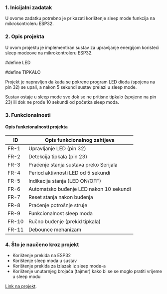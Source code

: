 ### 1. Inicijalni zadatak
U ovome zadatku potrebno je prikazati korištenje sleep mode funkcija na mikrokontroleru ESP32.

### 2. Opis projekta
U ovom projektu je implementiran sustav za upravljanje energijom koristeći sleep modeove na mikrokontroleru ESP32. 

#define LED

#define TIPKALO

Projekt je napravljen da kada se pokrene program LED dioda (spojena na pin 32) se upali, a nakon 5 sekundi sustav prelazi u sleep mode.

Sustav ostaje u sleep mode sve dok se ne pritisne tipkalo (spojeno na pin 23) ili dok ne prođe 10 sekundi od početka sleep moda.

### 3. Funkcionalnosti

#### Opis funkcionalnosti projekta

| ID    | Opis funkcionalnog zahtjeva            |
|-------|----------------------------------------|
| FR-1  | Upravljanje LED (pin 32)               | 
| FR-2  | Detekcija  tipkala (pin 23)            |
| FR-3  | Praćenje stanja sustava preko Serijala |
| FR-4  | Period aktivnosti LED od 5 sekundi     |
| FR-5  | Indikacija stanja (LED ON/OFF)         | 
| FR-6  | Automatsko buđenje LED nakon 10 sekundi    | 
| FR-7  | Reset stanja nakon buđenja             |
| FR-8  | Praćenje potrošnje struje              | 
| FR-9  | Funkcionalnost sleep moda              | 
| FR-10 | Ručno buđenje (prekid tipkala)         | 
| FR-11 | Debounce mehanizam                     | 


### 4. Što je naučeno kroz projekt
 - Korištenje prekida na ESP32
 - Korištenje sleep moda u sustav
 - Korištenje prekida za izlazak iz sleep mode-a
 - Korištenje unutarnjeg brojača (tajmer) kako bi se se moglo pratiti vrijeme u sleep modu

[Link na projekt](https://wokwi.com/projects/427795277435780097).


